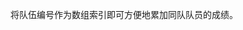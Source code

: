 <!-- date and tags in the next two lines
2017-05-04 21:57:05 +0800
data processing, maxima and minima
-->

将队伍编号作为数组索引即可方便地累加同队队员的成绩。
